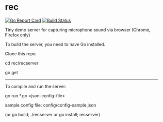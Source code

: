 # rec

[![Go Report Card](https://goreportcard.com/badge/github.com/stts-se/rec)](https://goreportcard.com/report/github.com/stts-se/rec)  [![Build Status](https://travis-ci.org/stts-se/rec.svg?branch=master)](https://travis-ci.org/stts-se/rec)


Tiny demo server for capturing microphone sound via browser (Chrome, Firefox only) 

To build the server, you need to have Go installed.

Clone this repo.

cd rec/recserver

go get

__________________________

To compile and run the server:

go run *.go &lt;json-config-file&gt;

sample config file: config/config-sample.json

(or go build; ./recserver or go install; recserver)
